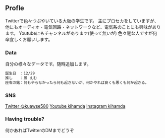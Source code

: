 ## Profle

Twitterで色々つぶやいている大阪の学生です。
主にプロセカをしていますが、他にもオーディオ・電気回路・ネットワークなど、電気系のことにも興味があります。
Youtubeにもチャンネルがあります(使って無いが)
色々謎な人ですが何卒宜しくお願いします。

### Data
自分の様々なデータです。随時追加します。
```markdown
誕生日　：12/29
推し　　：鳳 えむ
座右の銘：何もやらなかったら何も起きないが、何かやれば良くも悪くも何か起きる。
```

### SNS

[Twitter @kuawse580](https://twitter.com/kuawse580)
[Youtube kihamda](https://www.youtube.com/channel/UCC7lG2-qD9IMys4GhhKVTWQ)
[Instagram kihamda](https://www.instagram.com/kihamda/)

### Having trouble?

何かあればTwitterのDMまでどうぞ

